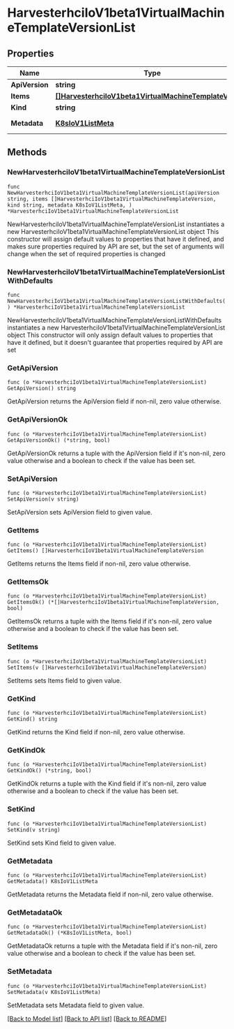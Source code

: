 # HarvesterhciIoV1beta1VirtualMachineTemplateVersionList

## Properties

Name | Type | Description | Notes
------------ | ------------- | ------------- | -------------
**ApiVersion** | **string** |  | 
**Items** | [**[]HarvesterhciIoV1beta1VirtualMachineTemplateVersion**](HarvesterhciIoV1beta1VirtualMachineTemplateVersion.md) |  | 
**Kind** | **string** |  | 
**Metadata** | [**K8sIoV1ListMeta**](K8sIoV1ListMeta.md) |  | [default to {}]

## Methods

### NewHarvesterhciIoV1beta1VirtualMachineTemplateVersionList

`func NewHarvesterhciIoV1beta1VirtualMachineTemplateVersionList(apiVersion string, items []HarvesterhciIoV1beta1VirtualMachineTemplateVersion, kind string, metadata K8sIoV1ListMeta, ) *HarvesterhciIoV1beta1VirtualMachineTemplateVersionList`

NewHarvesterhciIoV1beta1VirtualMachineTemplateVersionList instantiates a new HarvesterhciIoV1beta1VirtualMachineTemplateVersionList object
This constructor will assign default values to properties that have it defined,
and makes sure properties required by API are set, but the set of arguments
will change when the set of required properties is changed

### NewHarvesterhciIoV1beta1VirtualMachineTemplateVersionListWithDefaults

`func NewHarvesterhciIoV1beta1VirtualMachineTemplateVersionListWithDefaults() *HarvesterhciIoV1beta1VirtualMachineTemplateVersionList`

NewHarvesterhciIoV1beta1VirtualMachineTemplateVersionListWithDefaults instantiates a new HarvesterhciIoV1beta1VirtualMachineTemplateVersionList object
This constructor will only assign default values to properties that have it defined,
but it doesn't guarantee that properties required by API are set

### GetApiVersion

`func (o *HarvesterhciIoV1beta1VirtualMachineTemplateVersionList) GetApiVersion() string`

GetApiVersion returns the ApiVersion field if non-nil, zero value otherwise.

### GetApiVersionOk

`func (o *HarvesterhciIoV1beta1VirtualMachineTemplateVersionList) GetApiVersionOk() (*string, bool)`

GetApiVersionOk returns a tuple with the ApiVersion field if it's non-nil, zero value otherwise
and a boolean to check if the value has been set.

### SetApiVersion

`func (o *HarvesterhciIoV1beta1VirtualMachineTemplateVersionList) SetApiVersion(v string)`

SetApiVersion sets ApiVersion field to given value.


### GetItems

`func (o *HarvesterhciIoV1beta1VirtualMachineTemplateVersionList) GetItems() []HarvesterhciIoV1beta1VirtualMachineTemplateVersion`

GetItems returns the Items field if non-nil, zero value otherwise.

### GetItemsOk

`func (o *HarvesterhciIoV1beta1VirtualMachineTemplateVersionList) GetItemsOk() (*[]HarvesterhciIoV1beta1VirtualMachineTemplateVersion, bool)`

GetItemsOk returns a tuple with the Items field if it's non-nil, zero value otherwise
and a boolean to check if the value has been set.

### SetItems

`func (o *HarvesterhciIoV1beta1VirtualMachineTemplateVersionList) SetItems(v []HarvesterhciIoV1beta1VirtualMachineTemplateVersion)`

SetItems sets Items field to given value.


### GetKind

`func (o *HarvesterhciIoV1beta1VirtualMachineTemplateVersionList) GetKind() string`

GetKind returns the Kind field if non-nil, zero value otherwise.

### GetKindOk

`func (o *HarvesterhciIoV1beta1VirtualMachineTemplateVersionList) GetKindOk() (*string, bool)`

GetKindOk returns a tuple with the Kind field if it's non-nil, zero value otherwise
and a boolean to check if the value has been set.

### SetKind

`func (o *HarvesterhciIoV1beta1VirtualMachineTemplateVersionList) SetKind(v string)`

SetKind sets Kind field to given value.


### GetMetadata

`func (o *HarvesterhciIoV1beta1VirtualMachineTemplateVersionList) GetMetadata() K8sIoV1ListMeta`

GetMetadata returns the Metadata field if non-nil, zero value otherwise.

### GetMetadataOk

`func (o *HarvesterhciIoV1beta1VirtualMachineTemplateVersionList) GetMetadataOk() (*K8sIoV1ListMeta, bool)`

GetMetadataOk returns a tuple with the Metadata field if it's non-nil, zero value otherwise
and a boolean to check if the value has been set.

### SetMetadata

`func (o *HarvesterhciIoV1beta1VirtualMachineTemplateVersionList) SetMetadata(v K8sIoV1ListMeta)`

SetMetadata sets Metadata field to given value.



[[Back to Model list]](../README.md#documentation-for-models) [[Back to API list]](../README.md#documentation-for-api-endpoints) [[Back to README]](../README.md)


